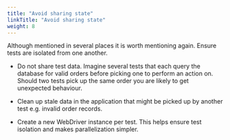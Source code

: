 ```yaml
---
title: "Avoid sharing state"
linkTitle: "Avoid sharing state"
weight: 8
---
```



Although mentioned in several places it is worth mentioning again. Ensure 
tests are isolated from one another.

* Do not share test data. Imagine several tests that each query the database 
for valid orders before picking one to perform an action on. Should two tests
pick up the same order you are likely to get unexpected behaviour.

* Clean up stale data in the application that might be picked up by another 
test e.g. invalid order records.

* Create a new WebDriver instance per test. This helps ensure test isolation
and makes parallelization simpler.
